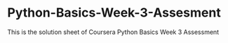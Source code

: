 # Python-Basics-Week-3-Assesment
This is the solution sheet of Coursera Python Basics Week 3 Assessment
